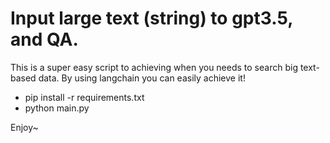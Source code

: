 # Input large text (string) to gpt3.5, and QA.

This is a super easy script to achieving when you needs to search big text-based data. By using langchain you can easily achieve it!

- pip install -r requirements.txt
- python main.py

Enjoy~
